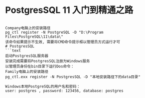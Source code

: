 # PostgresSQL 11 入门到精通之路
##
```text
Company电脑上的安装路径
pg_ctl register -N PostgreSQL -D "D:\Program Files\PostgreSQL\11\data\"
该命令如果提示不生效, 需要将CMD命令提示框以管理员方式运行才可
# PostgresSQL
```text
启动PostgresSQL服务器
安装完成需要将PostgresSQL注册为Windows服务
以管理员身份在bin目录下运行Dos命令：
Family电脑上的安装路径
pg_ctl.exx register -N PostgresSQL -D "本地安装路径下的data目录"

Windows本地PostgreSQL的用户名和密码：
user: postgres , password: 123456, database: postgres
```
